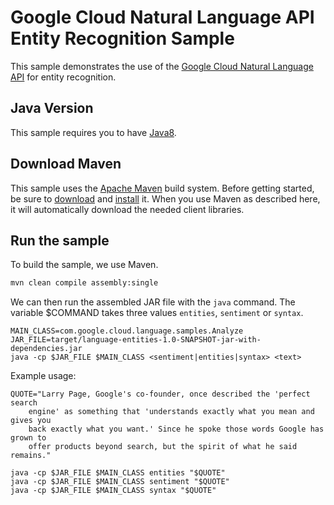 # Google Cloud Natural Language API Entity Recognition Sample

This sample demonstrates the use of the [Google Cloud Natural Language API][NL-Docs]
for entity recognition.

[NL-Docs]: https://cloud.google.com/language/docs/

## Java Version

This sample requires you to have
[Java8](https://docs.oracle.com/javase/8/docs/technotes/guides/install/install_overview.html).

## Download Maven

This sample uses the [Apache Maven][maven] build system. Before getting started, be
sure to [download][maven-download] and [install][maven-install] it. When you use
Maven as described here, it will automatically download the needed client
libraries.

[maven]: https://maven.apache.org
[maven-download]: https://maven.apache.org/download.cgi
[maven-install]: https://maven.apache.org/install.html

## Run the sample

To build the sample, we use Maven.

```bash
mvn clean compile assembly:single
```

We can then run the assembled JAR file with the `java` command. The variable $COMMAND takes
three values `entities`, `sentiment` or `syntax`.

```
MAIN_CLASS=com.google.cloud.language.samples.Analyze
JAR_FILE=target/language-entities-1.0-SNAPSHOT-jar-with-dependencies.jar
java -cp $JAR_FILE $MAIN_CLASS <sentiment|entities|syntax> <text>
```

Example usage:

```
QUOTE="Larry Page, Google's co-founder, once described the 'perfect search
    engine' as something that 'understands exactly what you mean and gives you
    back exactly what you want.' Since he spoke those words Google has grown to
    offer products beyond search, but the spirit of what he said remains."

java -cp $JAR_FILE $MAIN_CLASS entities "$QUOTE"
java -cp $JAR_FILE $MAIN_CLASS sentiment "$QUOTE"
java -cp $JAR_FILE $MAIN_CLASS syntax "$QUOTE"
```

